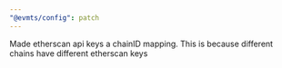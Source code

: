 ```yaml
---
"@evmts/config": patch
---
```


Made etherscan api keys a chainID mapping. This is because different chains have different etherscan keys
